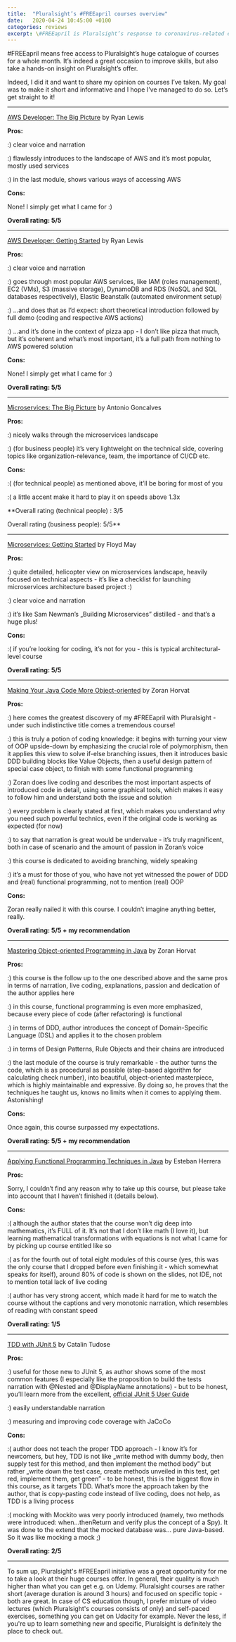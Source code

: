 ```yaml
---
title:  "Pluralsight’s #FREEapril courses overview"
date:   2020-04-24 10:45:00 +0100
categories: reviews
excerpt: \#FREEapril is Pluralsight’s response to coronavirus-related economy lockdown and massive quarantine. I’ve taken the opportunity to watch some courses and review them for you in this post.
---
```


\#FREEapril means free access to Pluralsight’s huge catalogue of courses for a whole month. It’s indeed a great occasion to improve skills, but also take a hands-on insight on Pluralsight’s offer.

Indeed, I did it and want to share my opinion on courses I’ve taken. My goal was to make it short and informative and I hope I’ve managed to do so. Let’s get straight to it!

***

[AWS Developer: The Big Picture](https://app.pluralsight.com/library/courses/aws-developer-big-picture/table-of-contents) by Ryan Lewis

**Pros:**

:) clear voice and narration

:) flawlessly introduces to the landscape of AWS and it’s most popular, mostly used services

:) in the last module, shows various ways of accessing AWS

**Cons:**

None! I simply get what I came for :)

**Overall rating: 5/5**

***

[AWS Developer: Getting Started](https://app.pluralsight.com/library/courses/aws-developer-getting-started/table-of-contents) by Ryan Lewis

**Pros:**

:) clear voice and narration

:) goes through most popular AWS services, like IAM (roles management), EC2 (VMs), S3 (massive storage), DynamoDB and RDS (NoSQL and SQL databases respectively), Elastic Beanstalk (automated environment setup)

:) …and does that as I’d expect: short theoretical introduction followed by full demo (coding and respective AWS actions)

:) …and it’s done in the context of pizza app - I don’t like pizza that much, but it’s coherent and what’s most important, it’s a full path from nothing to AWS powered solution

**Cons:**

None! I simply get what I came for :)

**Overall rating: 5/5**

***

[Microservices: The Big Picture](https://app.pluralsight.com/library/courses/microservices-big-picture/table-of-contents) by Antonio Goncalves

**Pros:**

:) nicely walks through the microservices landscape

:) (for business people) it’s very lightweight on the technical side, covering topics like organization-relevance, team, the importance of CI/CD etc.

**Cons:**

:( (for technical people) as mentioned above, it’ll be boring for most of you

:( a little accent make it hard to play it on speeds above 1.3x

**Overall rating (technical people) : 3/5

Overall rating (business people): 5/5**

***

[Microservices: Getting Started](https://app.pluralsight.com/library/courses/getting-started-microservices/table-of-contents) by Floyd May

**Pros:**

:) quite detailed, helicopter view on microservices landscape, heavily focused on technical aspects - it’s like a checklist for launching microservices architecture based project :)

:) clear voice and narration

:) it’s like Sam Newman’s „Building Microservices” distilled - and that’s a huge plus!

**Cons:**

:( if you’re looking for coding, it’s not for you - this is typical architectural-level course

**Overall rating: 5/5**

***

[Making Your Java Code More Object-oriented](https://app.pluralsight.com/library/courses/object-oriented-java-code/table-of-contents) by Zoran Horvat

**Pros:**

:) here comes the greatest discovery of my #FREEapril with Pluralsight - under such indistinctive title comes a tremendous course!

:) this is truly a potion of coding knowledge: it begins with turning your view of OOP upside-down by emphasizing the crucial role of polymorphism, then it applies this view to solve if-else branching issues, then it introduces basic DDD building blocks like Value Objects, then a useful design pattern of special case object, to finish with some functional programming

:) Zoran does live coding and describes the most important aspects of introduced code in detail, using some graphical tools, which makes it easy to follow him and understand both the issue and solution

:) every problem is clearly stated at first, which makes you understand why you need such powerful technics, even if the original code is working as expected (for now)

:) to say that narration is great would be undervalue - it’s truly magnificent, both in case of scenario and the amount of passion in Zoran’s voice

:) this course is dedicated to avoiding branching, widely speaking

:) it’s a must for those of you, who have not yet witnessed the power of DDD and (real) functional programming, not to mention (real) OOP

**Cons:**

Zoran really nailed it with this course. I couldn’t imagine anything better, really.

**Overall rating: 5/5 + my recommendation**

***

[Mastering Object-oriented Programming in Java](https://app.pluralsight.com/library/courses/object-oriented-programming-java/table-of-contents) by Zoran Horvat

**Pros:**

:) this course is the follow up to the one described above and the same pros in terms of narration, live coding, explanations, passion and dedication of the author applies here

:) in this course, functional programming is even more emphasized, because every piece of code (after refactoring) is functional

:) in terms of DDD, author introduces the concept of Domain-Specific Language (DSL) and applies it to the chosen problem

:) in terms of Design Patterns, Rule Objects and their chains are introduced

:) the last module of the course is truly remarkable - the author turns the code, which is as procedural as possible (step-based algorithm for calculating check number), into beautiful, object-oriented masterpiece, which is highly maintainable and expressive. By doing so, he proves that the techniques he taught us, knows no limits when it comes to applying them. Astonishing!

**Cons:**

Once again, this course surpassed my expectations.

**Overall rating: 5/5 + my recommendation**

***


[Applying Functional Programming Techniques in Java](https://app.pluralsight.com/library/courses/applying-functional-programming-techniques-java/table-of-contents) by Esteban Herrera

**Pros:**

Sorry, I couldn’t find any reason why to take up this course, but please take into account that I haven’t finished it (details below).

**Cons:**

:( although the author states that the course won’t dig deep into mathematics, it’s FULL of it. It’s not that I don’t like math (I love it), but learning mathematical transformations with equations is not what I came for by picking up course entitled like so

:( as for the fourth out of total eight modules of this course (yes, this was the only course that I dropped before even finishing it - which somewhat speaks for itself), around 80% of code is shown on the slides, not IDE, not to mention total lack of live coding

:( author has very strong accent, which made it hard for me to watch the course without the captions and very monotonic narration, which resembles of reading with constant speed

**Overall rating: 1/5**

***

[TDD with JUnit 5](https://app.pluralsight.com/library/courses/tdd-junit5/table-of-contents) by Catalin Tudose

**Pros:**

:) useful for those new to JUnit 5, as author shows some of the most common features (I especially like the proposition to build the tests narration with @Nested and @DisplayName annotations)  - but to be honest, you’ll learn more from the excellent, [official JUnit 5 User Guide](https://junit.org/junit5/docs/current/user-guide/)

:) easily understandable narration

:) measuring and improving code coverage with JaCoCo

**Cons:**

:( author does not teach the proper TDD approach - I know it’s for newcomers, but hey, TDD is not like „write method with dummy body, then supply test for this method, and then implement the method body” but rather „write down the test case, create methods unveiled in this test, get red, implement them, get green” - to be honest, this is the biggest flow in this course, as it targets TDD. What’s more the approach taken by the author, that is copy-pasting code instead of live coding, does not help, as TDD is a living process

:( mocking with Mockito was very poorly introduced (namely, two methods were introduced: when…thenReturn and verify plus the concept of a Spy). It was done to the extend that the mocked database was… pure Java-based. So it was like mocking a mock ;)

**Overall rating: 2/5**

***

To sum up, Pluralsight's \#FREEapril initiative was a great opportunity for me to take a look at their huge courses offer. In general, their quality is much higher than what you can get e.g. on Udemy. Pluralsight courses are rather short (average duration is around 3 hours) and focused on specific topic - both are great. In case of CS education though, I prefer mixture of video lectures (which Pluralsight's courses consists of only) and self-paced exercises, something you can get on Udacity for example. Never the less, if you're up to learn something new and specific, Pluralsight is definitely the place to check out.
